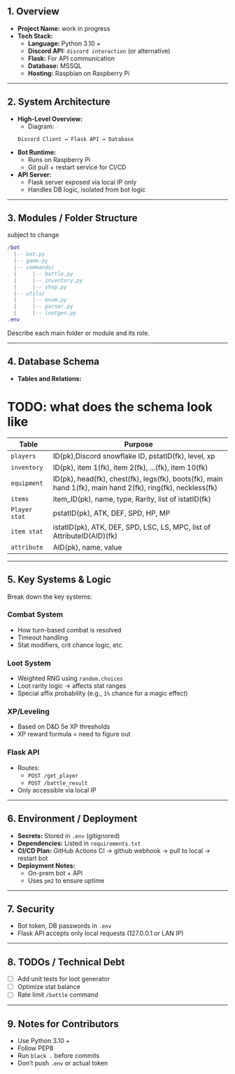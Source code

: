 ## 1. Overview

- **Project Name:** work in progress
- **Tech Stack:**
  - **Language:** Python 3.10 +
  - **Discord API:** `discord interaction` (or alternative)
  - **Flask:** For API communication
  - **Database:** MSSQL
  - **Hosting:** Raspbian on Raspberry Pi

---

## 2. System Architecture

- **High-Level Overview:**
    - Diagram:
    ```
    Discord Client ↔ Flask API ↔ Database
    ```
- **Bot Runtime:**
    - Runs on Raspberry Pi
    - Git pull + restart service for CI/CD
- **API Server:**
    - Flask server exposed via local IP only
    - Handles DB logic, isolated from bot logic

---

## 3. Modules / Folder Structure
subject to change
```lua
/bot
  |-- bot.py
  |-- game.py
  |-- commands/
  |     |-- battle.py
  |     |-- inventory.py
  |     |-- shop.py
  |-- utils/
  |     |-- enum.py
  |     |-- parser.py
  |     |-- lootgen.py
.env
```

Describe each main folder or module and its role.

---

## 4. Database Schema

- **Tables and Relations:**
# TODO: what does the schema look like

| Table         | Purpose                                                                                                    |
| ------------- | ---------------------------------------------------------------------------------------------------------- |
| `players`     | ID(pk),Discord snowflake ID, pstatID(fk), level, xp                                                        |
| `inventory`   | ID(pk), item 1(fk), item 2(fk), ...(fk), item 10(fk)                                                       |
| `equipment`   | ID(pk), head(fk), chest(fk), legs(fk), boots(fk), main hand 1(fk), main hand 2(fk), ring(fk), neckless(fk) |
| `items`       | item_ID(pk), name, type, Rarity, list of istatID(fk)                                                       |
| `Player stat` | pstatID(pk), ATK, DEF, SPD, HP, MP                                                                         |
| `item stat`   | istatID(pk), ATK, DEF, SPD, LSC, LS, MPC, list of AttributeID(AID)(fk)                                     |
| `attribute`   | AID(pk), name, value                                                                                       |

---

## 5. Key Systems & Logic

Break down the key systems:

### Combat System
- How turn-based combat is resolved
- Timeout handling
- Stat modifiers, crit chance logic, etc.

### Loot System
- Weighted RNG using `random.choices`
- Loot rarity logic → affects stat ranges
- Special affix probability (e.g., `1%` chance for a magic effect)

### XP/Leveling
- Based on D&D 5e XP thresholds
- XP reward formula = need to figure out

### Flask API
- Routes:
    - `POST /get_player`
    - `POST /battle_result`
- Only accessible via local IP

---

## 6. Environment / Deployment

- **Secrets:** Stored in `.env` (gitignored)
- **Dependencies:** Listed in `requirements.txt`
- **CI/CD Plan:** GitHub Actions CI &rarr; github webhook &rarr; pull to local &rarr; restart bot
- **Deployment Notes:**
    - On-prem bot + API
    - Uses `pm2` to ensure uptime

---

## 7. Security

- Bot token, DB passwords in `.env`
- Flask API accepts only local requests (127.0.0.1 or LAN IP)

---

## 8. TODOs / Technical Debt

- [ ] Add unit tests for loot generator
- [ ] Optimize stat balance
- [ ] Rate limit `/battle` command

---

## 9. Notes for Contributors

- Use Python 3.10 +
- Follow PEP8
- Run `black .` before commits
- Don’t push `.env` or actual token